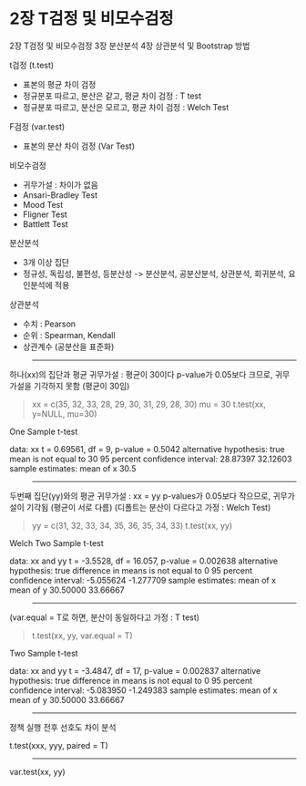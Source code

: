 # 2장 T검정 및 비모수검정

2장 T검정 및 비모수검정
3장 분산분석
4장 상관분석 및 Bootstrap 방법


t검정 (t.test)
 - 표본의 평균 차이 검정
 - 정규분포 따르고, 분산은 같고, 평균 차이 검정 : T test
 - 정규분포 따르고, 분산은 모르고, 평균 차이 검정 : Welch Test

F검정 (var.test)
 - 표본의 분산 차이 검정 (Var Test)

비모수검정
 - 귀무가설 : 차이가 없음
 - Ansari-Bradley Test
 - Mood Test
 - Fligner Test
 - Battlett Test

분산분석
 - 3개 이상 집단
 - 정규성, 독립성, 불편성, 등분산성 -> 분산분석, 공분산분석, 상관분석, 회귀분석, 요인분석에 적용

상관분석
 - 수치 : Pearson
 - 순위 : Spearman, Kendall
 - 상관계수 (공분산을 표준화)

>---------------------------------------------------
하나(xx)의 집단과 평균
귀무가설 : 평균이 30이다
p-value가 0.05보다 크므로, 귀무가설을 기각하지 못함 (평균이 30임)

> xx = c(35, 32, 33, 28, 29, 30, 31, 29, 28, 30)
> mu = 30
> t.test(xx, y=NULL, mu=30)

 One Sample t-test

data:  xx
t = 0.69561, df = 9, p-value = 0.5042
alternative hypothesis: true mean is not equal to 30
95 percent confidence interval:
 28.87397 32.12603
sample estimates:
mean of x
     30.5


>---------------------------------------------------
두번째 집단(yy)와의 평균
귀무가설 : xx = yy
p-values가 0.05보다 작으므로, 귀무가설이 기각됨 (평균이 서로 다름)
(디폴트는 분산이 다르다고 가정 : Welch Test)

> yy = c(31, 32, 33, 34, 35, 36, 35, 34, 33)
> t.test(xx, yy)

 Welch Two Sample t-test

data:  xx and yy
t = -3.5528, df = 16.057, p-value = 0.002638
alternative hypothesis: true difference in means is not equal to 0
95 percent confidence interval:
 -5.055624 -1.277709
sample estimates:
mean of x mean of y
 30.50000  33.66667


>---------------------------------------------------
(var.equal = T로 하면, 분산이 동일하다고 가정 : T test)

> t.test(xx, yy, var.equal = T)

 Two Sample t-test

data:  xx and yy
t = -3.4847, df = 17, p-value = 0.002837
alternative hypothesis: true difference in means is not equal to 0
95 percent confidence interval:
 -5.083950 -1.249383
sample estimates:
mean of x mean of y
 30.50000  33.66667


>---------------------------------------------------
정책 실행 전후 선호도 차이 분석

t.test(xxx, yyy, paired = T)


>---------------------------------------------------
var.test(xx, yy)